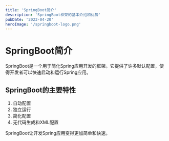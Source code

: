 ```yaml
---
title: 'SpringBoot简介'
description: 'SpringBoot框架的基本介绍和优势'
pubDate: '2023-04-20'
heroImage: '/springboot-logo.png'
---
```


# SpringBoot简介

SpringBoot是一个用于简化Spring应用开发的框架。它提供了许多默认配置，使得开发者可以快速启动和运行Spring应用。

## SpringBoot的主要特性

1. 自动配置
2. 独立运行
3. 简化配置
4. 无代码生成和XML配置

SpringBoot让开发Spring应用变得更加简单和快速。